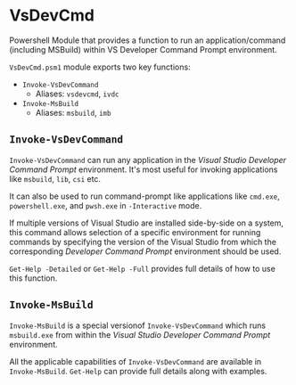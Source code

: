 # VsDevCmd
Powershell Module that provides a function to run an application/command (including MSBuild) within VS Developer Command Prompt environment. 

`VsDevCmd.psm1` module exports two key functions:

- `Invoke-VsDevCommand`
  - Aliases: `vsdevcmd`, `ivdc`
- `Invoke-MsBuild`
  - Aliases: `msbuild`, `imb`

## `Invoke-VsDevCommand`

`Invoke-VsDevCommand` can run any application in the *Visual Studio Developer Command Prompt* environment. It's most useful for invoking applications like `msbuild`, `lib`, `csi` etc. 

It can also be used to run command-prompt like applications like `cmd.exe`, `powershell.exe`, and `pwsh.exe` in `-Interactive` mode. 

If multiple versions of Visual Studio are installed side-by-side on a system, this command allows selection of a specific environment for running commands by specifying the version of the Visual Studio from which the corresponding *Developer Command Prompt* environment should be used. 

`Get-Help -Detailed` or `Get-Help -Full` provides full details of how to use this function. 

## `Invoke-MsBuild`

`Invoke-MsBuild` is a special versionof `Invoke-VsDevCommand` which runs `msbuild.exe` from within the *Visual Studio Developer Command Prompt* environment. 

All the applicable capabilities of `Invoke-VsDevCommand` are available in `Invoke-MsBuild`. `Get-Help` can provide full details along with examples. 